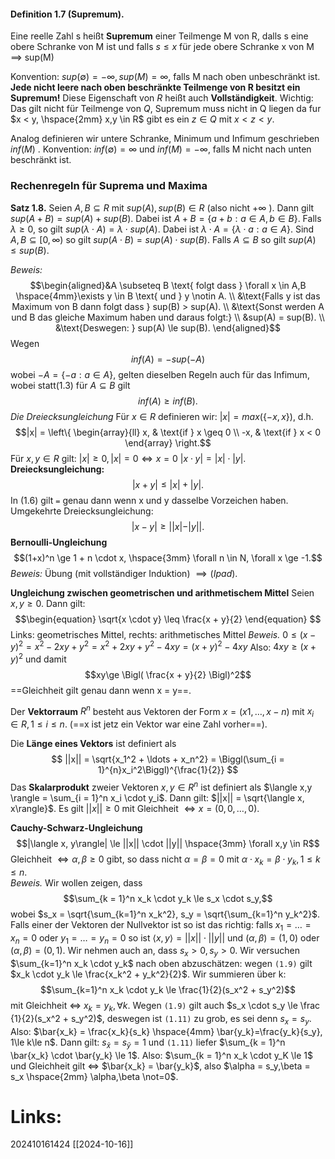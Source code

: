 #### Definition 1.7 (Supremum).
Eine reelle Zahl s heißt **Supremum** einer Teilmenge M von R, dalls s eine obere Schranke von M ist und falls $s \le x$ für jede obere Schranke x von M $\implies$ sup(M)

Konvention: $sup(\emptyset) = -\infty, sup(M) = \infty,$ falls M nach oben unbeschränkt ist.
**Jede nicht leere nach oben beschränkte Teilmenge von R besitzt ein Supremum!**
Diese Eigenschaft von $R$ heißt auch **Vollständigkeit**.
Wichtig: Das gilt nicht für Teilmenge von $Q$, Supremum muss nicht in Q liegen da fur $x < y, \hspace{2mm} x,y \in R$ gibt es ein $z \in Q \text{ mit } x < z < y$.  

Analog definieren wir untere Schranke, Minimum und Infimum geschrieben $inf(M)$ .
Konvention: $inf(\emptyset) = \infty$ und $inf(M) = -\infty$, falls M nicht nach unten beschränkt ist.

### Rechenregeln für Suprema und Maxima
**Satz 1.8.** Seien $A,B \subseteq R$ mit $sup(A), sup(B) \in R$ (also nicht $+\infty$ ).
Dann gilt $sup(A + B) = sup(A) + sup(B)$.
Dabei ist $A + B = \{a + b : a \in A, b \in B\}$.
Falls $\lambda \ge 0$, so gilt $sup(\lambda \cdot A) = \lambda \cdot sup(A)$. Dabei ist $\lambda \cdot A = \{\lambda \cdot a : a \in A\}$. 
Sind $A,B \subseteq [0, \infty)$ so gilt $sup(A \cdot B) = sup(A) \cdot sup(B)$.
Falls $A \subseteq B$ so gilt $sup(A)\le sup(B)$.

*Beweis:* $$\begin{aligned}&A \subseteq B \text{ folgt dass } \forall x \in A,B \hspace{4mm}\exists y \in B \text{ und } y \notin A. \\ 
&\text{Falls y ist das Maximum von B dann folgt dass } sup(B) > sup(A). \\ &\text{Sonst werden A und B das gleiche Maximum haben und daraus folgt:} \\ &sup(A) = sup(B). \\ &\text{Deswegen: } sup(A) \le sup(B).
\end{aligned}$$
Wegen $$inf(A) = -sup(-A)$$
wobei $-A = \{-a: a \in A\}$, gelten dieselben Regeln auch für das Infimum, wobei statt(1.3) für $A \subseteq B$ gilt$$inf(A) \ge inf(B).$$
*Die Dreiecksungleichung*
Für $x \in R$ definieren wir: $|x| = max(\{-x, x\})$, d.h.  $$|x| = \left\{ \begin{array}{ll} x, & \text{if } x \geq 0 \\ -x, & \text{if } x < 0 \end{array} \right.$$
Für $x,y \in R$ gilt: $|x| \ge 0, |x| = 0 \iff x = 0$ 
$|x \cdot y| = |x| \cdot |y|.$ **Dreiecksungleichung:**$$|x + y| \le |x| + |y|.$$
In (1.6) gilt `=` genau dann wenn x und y dasselbe Vorzeichen haben.
Umgekehrte Dreiecksungleichung:$$|x - y| \ge ||x| - |y||.$$
**Bernoulli-Ungleichung**$$(1+x)^n \ge 1 + n \cdot x, \hspace{3mm} \forall n \in N, \forall x \ge -1.$$
*Beweis:* Übung (mit vollständiger Induktion) $\implies (Ipad)$.

**Ungleichung zwischen geometrischen und arithmetischem Mittel**
Seien $x,y \ge 0$. Dann gilt:$$\begin{equation}
    \sqrt{x \cdot y} \leq \frac{x + y}{2}
\end{equation}
$$
Links: geometrisches Mittel, rechts: arithmetisches Mittel
*Beweis.* $0 \le (x - y)^2 = x^2 - 2xy + y^2 = x^2 + 2xy + y^2 - 4xy = (x + y)^2 - 4xy$
Also: $4xy\ge(x+y)^2$ und damit $$xy\ge \Bigl( \frac{x + y}{2} \Bigl)^2$$
==Gleichheit gilt genau dann wenn x = y==.   

Der **Vektorraum** $R^n$ besteht aus Vektoren der Form $x = (x1, \ldots, x-n)$ mit $x_i \in R, 1 \le i \le n$. (==x ist jetz ein Vektor war eine Zahl vorher==).

Die **Länge eines Vektors** ist definiert als $$
||x|| = \sqrt{x_1^2 + \ldots + x_n^2} = \Biggl(\sum_{i = 1}^{n}x_i^2\Biggl)^{\frac{1}{2}} 
$$
Das **Skalarprodukt** zweier Vektoren $x,y \in R^n$ ist definiert als $\langle x,y \rangle = \sum_{i = 1}^n x_i \cdot y_i$. Dann gilt: $||x|| = \sqrt{\langle x, x\rangle}$. 
Es gilt $||x|| \ge 0$ mit Gleichheit $\iff x = (0,0, \ldots,0)$.

**Cauchy-Schwarz-Ungleichung**$$|\langle x, y\rangle| \le ||x|| \cdot ||y|| \hspace{3mm} \forall x,y \in R$$
Gleichheit $\iff \alpha, \beta \ge 0$ gibt, so dass nicht $\alpha = \beta = 0$ mit $\alpha \cdot x_k = \beta \cdot y_k, 1 \le k \le n$.  
*Beweis.* Wir wollen zeigen, dass $$\sum_{k = 1}^n x_k \cdot y_k \le s_x \cdot s_y,$$
wobei $s_x = \sqrt{\sum_{k=1}^n x_k^2}, s_y = \sqrt{\sum_{k=1}^n y_k^2}$. Falls einer der Vektoren der Nullvektor ist so ist das richtig: falls $x_1 = \ldots = x_n = 0$ oder $y_1 = \ldots = y_n = 0$ so ist $\langle x, y\rangle = ||x||\cdot||y||$ und $(\alpha, \beta) = (1,0)$ oder $(\alpha, \beta) = (0,1)$. Wir nehmen auch an, dass $s_x > 0, s_y > 0$. Wir versuchen $\sum_{k=1}^n x_k \cdot y_k$ nach oben abzuschätzen: wegen `(1.9)`  gilt $x_k \cdot y_k \le \frac{x_k^2 + y_k^2}{2}$. Wir summieren über k:$$\sum_{k=1}^n x_k \cdot y_k \le \frac{1}{2}(s_x^2 + s_y^2)$$
mit Gleichheit $\iff$ $x_k = y_k,\forall k$. Wegen `(1.9)` gilt auch $s_x \cdot s_y \le \frac {1}{2}(s_x^2 + s_y^2)$, deswegen ist `(1.11)` zu grob, es sei denn $s_x = s_y.$ Also: $\bar{x_k} = \frac{x_k}{s_k} \hspace{4mm} \bar{y_k}=\frac{y_k}{s_y}, 1\le k\le n$.
Dann gilt: $s_{\bar x} = s_{\bar y} = 1$  und `(1.11)` liefer $\sum_{k = 1}^n \bar{x_k} \cdot \bar{y_k} \le 1$. Also: $\sum_{k = 1}^n x_k \cdot y_K \le 1$ und Gleichheit gilt $\iff$ $\bar{x_k} = \bar{y_k}$, also $\alpha = s_y,\beta = s_x \hspace{2mm} \alpha,\beta \not=0$.  
 

 # Links: 


202410161424
[[2024-10-16]]